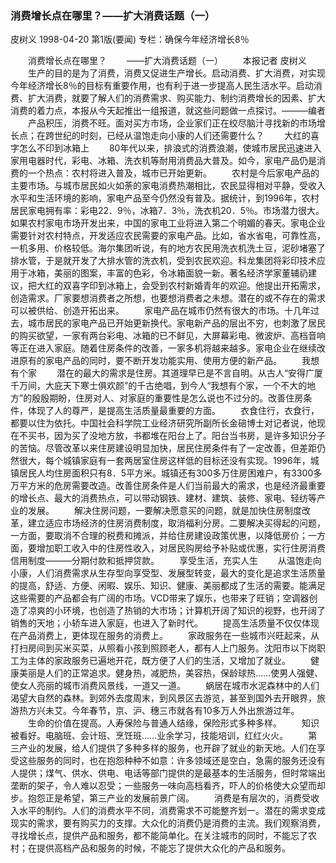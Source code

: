 ### 消费增长点在哪里？——扩大消费话题（一）
皮树义
1998-04-20
第1版(要闻)
专栏：确保今年经济增长8％

　　消费增长点在哪里？
　　——扩大消费话题（一）
　　本报记者  皮树义
　　生产的目的是为了消费，消费又促进生产增长。启动消费、扩大消费，对实现今年经济增长8％的目标有重要作用，也有利于进一步提高人民生活水平。启动消费、扩大消费，就要了解人们的消费需求、购买能力、制约消费增长的因素、扩大消费的着力点，本报从今天起推出一组报道，就这些问题做一点探讨。———编者
　　产品积压，消费不旺。面对买方市场，企业家们正在绞尽脑汁寻找新的市场增长点；在跨世纪的时刻，已经从温饱走向小康的人们还需要什么？
　　大红的喜字怎么不印到冰箱上
　　80年代以来，排浪式的消费浪潮，使城市居民迅速进入家用电器时代，彩电、冰箱、洗衣机等耐用消费品大普及。如今，家电产品仍是消费的一个热点：农村将进入普及，城市已开始更新。
　　农村是今后家电产品的主要市场。与城市居民如火如荼的家电消费热潮相比，农民显得相对平静，受收入水平和生活环境的影响，家电产品至今仍然没有普及。据统计，到1996年，农村居民家电拥有率：彩电22．9％，冰箱7．3％，洗衣机20．5％。市场潜力很大。如果农村家电市场开发出来，中国的家电工业将进入第二个明媚的春天。家电企业需要针对农村特点，开发适应农民需要的家电产品。比如，省水省电，可靠性高，一机多用、价格较低。海尔集团听说，有的地方农民用洗衣机洗土豆，泥砂堵塞了排水管，于是就开发了大排水管的洗衣机，受到农民欢迎。科龙集团将彩印技术应用于冰箱，美丽的图案，丰富的色彩，令冰箱面貌一新。著名经济学家董辅礽建议，把大红的双喜字印到冰箱上，会受到农村新婚青年的欢迎。他提出开拓需求，创造需求。厂家要想消费者之所想，也要想消费者之未想。潜在的或不存在的需求可以被供给、创造开拓出来。
　　家电产品在城市仍然有很大的市场。十几年过去，城市居民的家电产品已开始更新换代。家电新产品的层出不穷，也刺激了居民的购买欲望，一家有两台彩电、冰箱的已不鲜见，大屏幕彩电、微波炉、高档音响等正在进入家庭。随着住房条件的改善，一家多机将越来越多。家电企业在继续改进原有的家电产品的同时，要不断开发功能实用、使用方便的新产品。
　　我想有个家
　　潜在的最大的需求是住房。其道理早已是不言自明。从古人“安得广厦千万间，大庇天下寒士俱欢颜”的千古绝唱，到今人“我想有个家，一个不大的地方”的殷殷期盼，住房对人、对家庭的重要性是怎么说也不过分的。改善住房条件，体现了人的尊严，是提高生活质量最重要的方面。
　　衣食住行，衣食行，都要以住为依托。中国社会科学院工业经济研究所副所长金碚博士对记者说，他现在不买书，因为买了没地方放，书都堆在阳台上了。阳台当书房，是许多知识分子的苦恼。尽管改革以来住房建设明显加快，居民住房条件有了一定改善，但差距仍然很大，每个城镇家庭有一套两居室住房这样低的目标还没有实现。1996年，城镇居民人均住房面积只有8．5平方米。城镇还有300多万住房困难户，有3300多万平方米的危房需要改造。改善住房条件是人们当前最大的需求，也是经济最重要的增长点、最大的消费热点，可以带动钢铁、建材、建筑、装修、家电、轻纺等产业的发展。
　　解决住房问题，一要解决愿意买的问题，就是加快住房制度改革，建立适应市场经济的住房消费制度，取消福利分房。二要解决买得起的问题，一方面，要取消不合理的税费和摊派，并给住房建设政策优惠，以降低房价；一方面，要增加职工收入中的住房性收入，对居民购房给予补贴或优惠，实行住房消费信用制度———分期付款和抵押贷款。
　　享受生活，充实人生
　　从温饱走向小康，人们消费需求从生存型向享受型、发展型转变，最大的变化是追求生活质量的提高，舒适、方便、闲暇、娱乐、知识、健康、美丽都成了生活的需要。能满足这些需要的产品都会有广阔的市场。VCD带来了娱乐，也带来了旺销；空调器创造了凉爽的小环境，也创造了热销的大市场；计算机开阔了知识的视野，也开阔了销售的天地；小轿车进入家庭，也进入了新时代。
　　提高生活质量不仅仅体现在产品消费上，更体现在服务的消费上。
　　家政服务在一些城市兴旺起来，从打扫房间到买米买菜，从照看小孩到照顾老人，都有人上门服务。沈阳市以下岗职工为主体的家政服务已遍地开花，既方便了人们的生活，又增加了就业。
　　健康美丽是人们的正常追求。健身热，减肥热，美容热，保龄球热……使男人强健、使女人亮丽的城市消费风景线，一道又一道。
　　蜗居在城市水泥森林中的人们渴望大自然的森林。到郊外去度周末，到风景区去游览，甚至到国外去开眼界，旅游热方兴未艾。今年春节，京、沪、穗三市就各有10多万人外出旅游过年。
　　生命的价值在提高。人寿保险与普通人结缘，保险形式多种多样。
　　知识被看好。电脑班、会计班、烹饪班……业余学习，技能培训，红红火火。
　　第三产业的发展，给人们提供了多种多样的服务，也开辟了就业的新天地。人们在享受这些服务的同时，也在抱怨种种不如意：许多领域还是空白，急需的服务还没有人提供；煤气、供水、供电、电话等部门提供的是最基本的生活服务，但时常端出垄断的架子，令人难以忍受；一些服务一味向高档看齐，吓人的价格使大众望而却步。抱怨正是希望，第三产业的发展前景广阔。
　　消费是有层次的，消费受收入水平的制约。人们的消费水平不同，消费需求不可能整齐划一。潜在的需求变成现实的需求，要有购买力的支撑。大众化的消费仍是消费的主流。我们观察消费，寻找增长点，提供产品和服务，都不能简单化。在关注城市的同时，不能忘了农村；在提供高档产品和服务的时候，不能忘了提供大众化的产品和服务。
